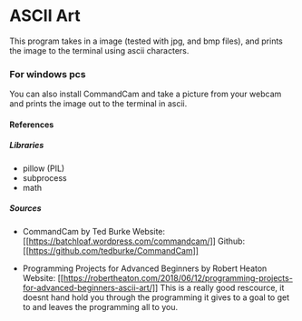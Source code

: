 # ASCII Art
This program takes in a image (tested with jpg, and bmp files), and prints the image to the terminal using ascii characters.

### For windows pcs
You can also install CommandCam and take a picture from your webcam and prints the image out to the terminal in ascii.


#### References
##### Libraries
- pillow (PIL)
- subprocess
- math

##### Sources
- CommandCam by Ted Burke
  Website: [[https://batchloaf.wordpress.com/commandcam/]]
  Github: [[https://github.com/tedburke/CommandCam]]

- Programming Projects for Advanced Beginners by Robert Heaton
  Website: [[https://robertheaton.com/2018/06/12/programming-projects-for-advanced-beginners-ascii-art/]]
  This is a really good rescource, it doesnt hand hold you through the programming it gives to a goal to get to and leaves the programming all to you.

